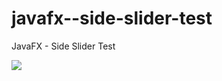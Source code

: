 # javafx--side-slider-test
JavaFX - Side Slider Test

![](https://github.com/YCC-Tech/javafx--side-slider-test/blob/main/src/images/side-slider-demo.gif)
